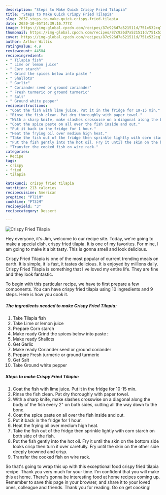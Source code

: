 ```yaml
---
description: "Steps to Make Quick Crispy Fried Tilapia"
title: "Steps to Make Quick Crispy Fried Tilapia"
slug: 2037-steps-to-make-quick-crispy-fried-tilapia
date: 2020-10-05T14:39:16.777Z
image: https://img-global.cpcdn.com/recipes/87c926d7a521511d/751x532cq70/crispy-fried-tilapia-recipe-main-photo.jpg
thumbnail: https://img-global.cpcdn.com/recipes/87c926d7a521511d/751x532cq70/crispy-fried-tilapia-recipe-main-photo.jpg
cover: https://img-global.cpcdn.com/recipes/87c926d7a521511d/751x532cq70/crispy-fried-tilapia-recipe-main-photo.jpg
author: Arthur Willis
ratingvalue: 4.9
reviewcount: 44584
recipeingredient:
- " Tilapia fish"
- " Lime or lemon juice"
- " Corn starch"
- " Grind the spices below into paste "
- " Shallots"
- " Garlic"
- " Coriander seed or ground coriander"
- " Fresh turmeric or ground turmeric"
- " Salt"
- " Ground white pepper"
recipeinstructions:
- "Coat the fish with lime juice. Put it in the fridge for 10-15 min."
- "Rinse the fish clean. Pat dry thoroughly with paper towel."
- "With a sharp knife, make slashes crosswise on a diagonal along the body of the fish every 2&#34; on both sides, cutting all the way down to the bone."
- "Coat the spice paste on all over the fish inside and out."
- "Put it back in the fridge for 1 hour."
- "Heat the frying oil over medium high heat."
- "Take the fish out of the fridge then sprinkle lightly with corn starch on both side of the fish."
- "Put the fish gently into the hot oil. Fry it until the skin on the bottom side looks crisp then turn it over carefully. Fry until the skin on the other side deeply browned and crisp."
- "Transfer the cooked fish on wire rack."
categories:
- Recipe
tags:
- crispy
- fried
- tilapia

katakunci: crispy fried tilapia 
nutrition: 213 calories
recipecuisine: American
preptime: "PT21M"
cooktime: "PT32M"
recipeyield: "3"
recipecategory: Dessert

---
```



![Crispy Fried Tilapia](https://img-global.cpcdn.com/recipes/87c926d7a521511d/751x532cq70/crispy-fried-tilapia-recipe-main-photo.jpg)

Hey everyone, it's Jim, welcome to our recipe site. Today, we're going to make a special dish, crispy fried tilapia. It is one of my favorites. For mine, I am going to make it a bit tasty. This is gonna smell and look delicious.

Crispy Fried Tilapia is one of the most popular of current trending meals on earth. It is simple, it is fast, it tastes delicious. It is enjoyed by millions daily. Crispy Fried Tilapia is something that I've loved my entire life. They are fine and they look fantastic.




To begin with this particular recipe, we have to first prepare a few components. You can have crispy fried tilapia using 10 ingredients and 9 steps. Here is how you cook it.

<!--inarticleads1-->

##### The ingredients needed to make Crispy Fried Tilapia:

1. Take  Tilapia fish
1. Take  Lime or lemon juice
1. Prepare  Corn starch
1. Make ready  Grind the spices below into paste :
1. Make ready  Shallots
1. Get  Garlic
1. Make ready  Coriander seed or ground coriander
1. Prepare  Fresh turmeric or ground turmeric
1. Get  Salt
1. Take  Ground white pepper




<!--inarticleads2-->

##### Steps to make Crispy Fried Tilapia:

1. Coat the fish with lime juice. Put it in the fridge for 10-15 min.
1. Rinse the fish clean. Pat dry thoroughly with paper towel.
1. With a sharp knife, make slashes crosswise on a diagonal along the body of the fish every 2&#34; on both sides, cutting all the way down to the bone.
1. Coat the spice paste on all over the fish inside and out.
1. Put it back in the fridge for 1 hour.
1. Heat the frying oil over medium high heat.
1. Take the fish out of the fridge then sprinkle lightly with corn starch on both side of the fish.
1. Put the fish gently into the hot oil. Fry it until the skin on the bottom side looks crisp then turn it over carefully. Fry until the skin on the other side deeply browned and crisp.
1. Transfer the cooked fish on wire rack.




So that's going to wrap this up with this exceptional food crispy fried tilapia recipe. Thank you very much for your time. I'm confident that you will make this at home. There's gonna be interesting food at home recipes coming up. Remember to save this page in your browser, and share it to your loved ones, colleague and friends. Thank you for reading. Go on get cooking!
